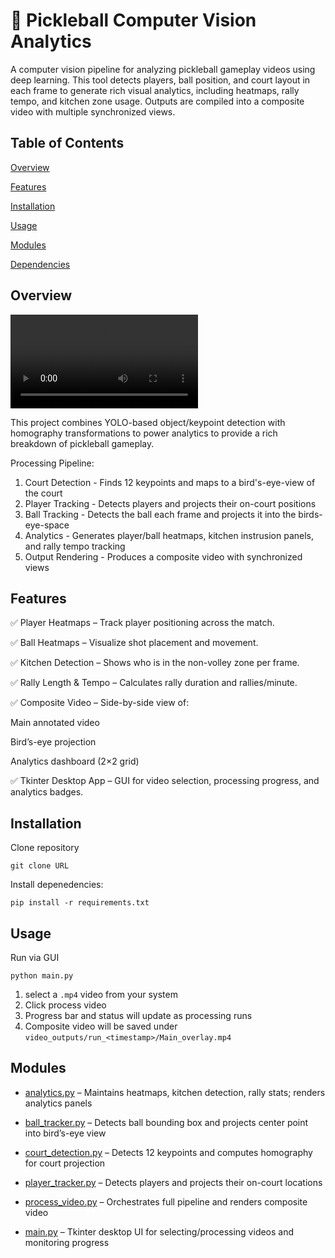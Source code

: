 # 🏓 Pickleball Computer Vision Analytics
A computer vision pipeline for analyzing pickleball gameplay videos using deep learning. This tool detects players, ball position, and court layout in each frame to generate rich visual analytics, including heatmaps, rally tempo, and kitchen zone usage. Outputs are compiled into a composite video with multiple synchronized views.

## Table of Contents
[Overview](#overview)

[Features](#features)

[Installation](#installation)

[Usage](#usage)

[Modules](#modules)

[Dependencies](#dependencies)

## Overview

![](./Demo_Video.mp4)

This project combines YOLO-based object/keypoint detection with homography transformations to power analytics to provide a rich breakdown of pickleball gameplay.

Processing Pipeline:

1. Court Detection - Finds 12 keypoints and maps to a bird's-eye-view of the court
2. Player Tracking - Detects players and projects their on-court positions
3. Ball Tracking - Detects the ball each frame and projects it into the birds-eye-space
4. Analytics - Generates player/ball heatmaps, kitchen instrusion panels, and rally tempo tracking
5. Output Rendering - Produces a composite video with synchronized views
## Features
✅ Player Heatmaps – Track player positioning across the match.

✅ Ball Heatmaps – Visualize shot placement and movement.

✅ Kitchen Detection – Shows who is in the non-volley zone per frame.

✅ Rally Length & Tempo – Calculates rally duration and rallies/minute.

✅ Composite Video – Side-by-side view of:

Main annotated video

Bird’s-eye projection

Analytics dashboard (2×2 grid)

✅ Tkinter Desktop App – GUI for video selection, processing progress, and analytics badges.
## Installation
Clone repository
```
git clone URL
```

Install depenedencies:
```
pip install -r requirements.txt
```
## Usage
Run via GUI
```
python main.py
```

1. select a ```.mp4``` video from your system
2. Click process video
3. Progress bar and status will update as processing runs
4. Composite video will be saved under ```video_outputs/run_<timestamp>/Main_overlay.mp4```
## Modules
- [analytics.py](./analytics.py) – Maintains heatmaps, kitchen detection, rally stats; renders analytics panels

- [ball_tracker.py](./ball_tracker.py) – Detects ball bounding box and projects center point into bird’s-eye view

- [court_detection.py](./court_detection.py) – Detects 12 keypoints and computes homography for court projection

- [player_tracker.py](./player_tracker.py) – Detects players and projects their on-court locations

- [process_video.py](./process_video.py) – Orchestrates full pipeline and renders composite video

- [main.py](./main.py) – Tkinter desktop UI for selecting/processing videos and monitoring progress
